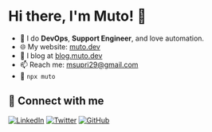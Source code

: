 # Hi there, I'm Muto! 👋

- 🚀 I do **DevOps**, **Support Engineer**, and love automation.
- 🌐 My website: [muto.dev](https://muto.dev)
- 📝 I blog at [blog.muto.dev](https://blog.muto.dev)
- 📫 Reach me: msupri29@gmail.com
- 👻 `npx muto`

## 🔗 Connect with me
[![LinkedIn](https://img.shields.io/badge/LinkedIn-blue?logo=linkedin)](https://www.linkedin.com/in/muchamad-supriyanto/)
[![Twitter](https://img.shields.io/badge/Twitter-blue?logo=twitter)](https://twitter.com/muto)
[![GitHub](https://img.shields.io/badge/GitHub-black?logo=github)](https://github.com/muto7)
